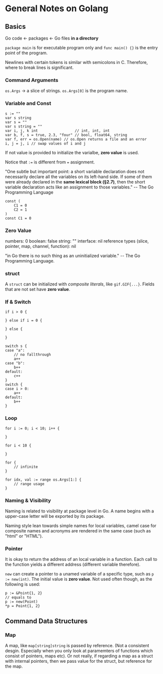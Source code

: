 # General Notes on Golang

## Basics
Go code <- packages <- Go files __in a directory__

`package main` is for executable program only and `func main() {}` is the entry point of the program.

Newlines with certain tokens is similar with semicolons in C. Therefore, where to break lines is significant.

### Command Arguments
`os.Args` -> a slice of strings. `os.Args[0]` is the program name.

### Variable and Const
```
s := ""
var s string
var s = ""
var s string = ""
var i, j, k int                 // int, int, int
var b, f, s = true, 2.3, "four" // bool, float64, string
var f, err = os.Open(name) // os.Open returns a file and an error
i, j = j, i // swap values of i and j
```
If not value is provided to initialize the varialbe, __zero value__ is used. 

Notice that `:=` is different from `=` assignment.

"One subtle but important point: a short variable declaration does not necessarily
declare all the variables on its left-hand side. If some of them were already 
declared in the __same lexical block (§2.7)__, then the short variable declaration 
acts like an assignment to those variables."
-- The Go Programming Language
```
const (
    C1 = 0
    C2 = 1
)
const C1 = 0
```

### Zero Value
numbers: 0
boolean: false
string: ""
interface: nil
reference types (slice, pointer, map, channel, function): nil

"in Go there is no such thing as an uninitialized variable."
-- The Go Programming Language.
### struct

A `struct` can be initialized with _composite literals_, like `gif.GIF{...}`. 
Fields that are not set have __zero value__.
### If & Switch
```
if i > 0 {

} else if i = 0 {

} else {

}
```
```
switch s {
case "a":
    // no fallthrough
    a++
case "b":
    b++
default:
    c++
}
switch {
case i > 0:
    a++
default:
    b++
}
```


### Loop
```
for i := 0; i < 10; i++ {

}
```
```
for i < 10 {

}
```
```
for {
    // infinite
}
```
```
for idx, val := range os.Args[1:] {
    // range usage
}
```

### Naming & Visibility
Naming is related to visibility at package level in Go. A name begins with a 
upper-case letter will be exported by its package.

Naming style lean towards simple names for local variables, camel case for 
composite names and acronyms are rendered in the same case (such as "html" or 
"HTML").

### Pointer
It is okay to return the address of an local variable in a function. Each call 
to the function yields a different address (different variable therefore).

`new` can create a pointer to a unamed variable of a specific type, such as
`p := new(int)`. The initial value is __zero value__. Not used often though,
as the following is used:
```
p := &Point{1, 2}
// equals to
p := new(Point)
*p = Point{1, 2}
```

## Command Data Structures
### Map
A map, like `map[string]string` is passed by reference. (Not a consistent
desgin. Especially when you only look at paramemters of functions which 
consist of pointers, maps etc). Or not really, if regarding a map as a struct 
with internal pointers, then we pass value for the struct, but reference for 
the map.
